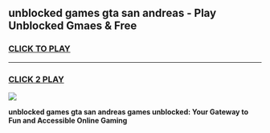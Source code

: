 
## unblocked games gta san andreas - Play Unblocked Gmaes & Free
<h3>
<a href="https://news.freeplayer.one?title=unblocked_games_gta_san_andreas&ref=16F">CLICK TO PLAY</a></h3>
<hr>

<h3>
<a href="https://news.freeplayer.one?title=unblocked_games_gta_san_andreas&ref=16F">CLICK 2 PLAY</a>
  
</h3>

<a href="https://news.freeplayer.one?title=unblocked_games_gta_san_andreas&ref=16F/"><img src="https://clearcache.store/games.png"></a>


**unblocked games gta san andreas games unblocked: Your Gateway to Fun and Accessible Online Gaming**
